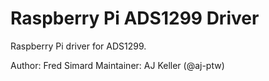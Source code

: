 # Raspberry Pi ADS1299 Driver

Raspberry Pi driver for ADS1299. 

Author: Fred Simard
Maintainer: AJ Keller (@aj-ptw)
